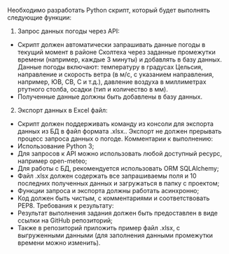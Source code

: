 Необходимо разработать Python скрипт, который будет выполнять следующие функции:
1. Запрос данных погоды через API:
- Скрипт должен автоматически запрашивать данные погоды в текущий момент в районе Сколтеха через заданные промежутки времени (например, каждые 3 минуты) и добавлять в базу данных. Данные погоды включают: температуру в градусах Цельсия, направление и скорость ветра (в м/с, с указанием направления, например, ЮВ, СВ, С и т.д.), давление воздуха в миллиметрах ртутного столба, осадки (тип и количество в мм).
- Полученные данные должны быть добавлены в базу данных. 
2. Экспорт данных в Excel файл:
- Скрипт должен поддерживать команду из консоли для экспорта данных из БД в файл формата .xlsx.. Экспорт не должен прерывать процесс запроса данных о погоде.
Комментарии к выполнению:
- Использование Python 3;
- Для запросов к API можно использовать любой доступный ресурс, например open-meteo;
- Для работы с БД, рекомендуется использовать ORM SQLAlchemy;
- Файл .xlsx должен содержать все запрашиваемы поля и 10 последних полученных данных и загружаться в папку с проектом;
- Функции запроса и экспорта должны работать асинхронно; 
- Код должен быть чистым, с комментариями и соответствовать PEP8.
Требования к результату:
- Результат выполнения задания должен быть предоставлен в виде ссылки на GitHub репозиторий;
- Также в репозиторий приложить пример файл .xlsx, с выгруженными данными (для заполнения данными промежутки времени можно изменить).
